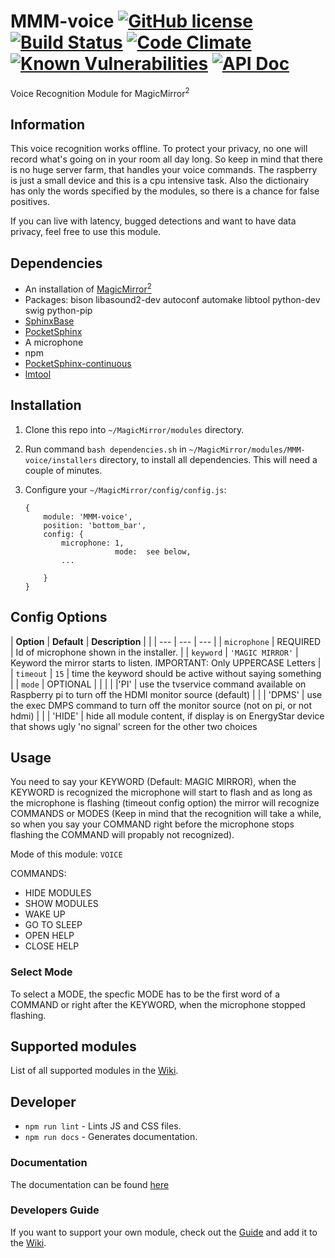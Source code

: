 # MMM-voice  [![GitHub license](https://img.shields.io/badge/license-MIT-blue.svg?style=flat)](https://raw.githubusercontent.com/fewieden/MMM-voice/master/LICENSE) [![Build Status](https://travis-ci.org/fewieden/MMM-voice.svg?branch=master)](https://travis-ci.org/fewieden/MMM-voice) [![Code Climate](https://codeclimate.com/github/fewieden/MMM-voice/badges/gpa.svg?style=flat)](https://codeclimate.com/github/fewieden/MMM-voice) [![Known Vulnerabilities](https://snyk.io/test/github/fewieden/mmm-voice/badge.svg)](https://snyk.io/test/github/fewieden/mmm-voice) [![API Doc](https://doclets.io/fewieden/MMM-voice/master.svg)](https://doclets.io/fewieden/MMM-voice/master)

Voice Recognition Module for MagicMirror<sup>2</sup>

## Information

This voice recognition works offline. To protect your privacy, no one will record what's going on in your room all day long.
So keep in mind that there is no huge server farm, that handles your voice commands. The raspberry is just a small device and this is a cpu intensive task.
Also the dictionairy has only the words specified by the modules, so there is a chance for false positives.

If you can live with latency, bugged detections and want to have data privacy, feel free to use this module.

## Dependencies

* An installation of [MagicMirror<sup>2</sup>](https://github.com/MichMich/MagicMirror)
* Packages: bison libasound2-dev autoconf automake libtool python-dev swig python-pip
* [SphinxBase](https://github.com/cmusphinx/sphinxbase)
* [PocketSphinx](https://github.com/cmusphinx/pocketsphinx)
* A microphone
* npm
* [PocketSphinx-continuous](https://www.npmjs.com/package/pocketsphinx-continuous)
* [lmtool](https://www.npmjs.com/package/lmtool)

## Installation

1. Clone this repo into `~/MagicMirror/modules` directory.
1. Run command `bash dependencies.sh` in `~/MagicMirror/modules/MMM-voice/installers` directory, to install all dependencies. This will need a couple of minutes.
1. Configure your `~/MagicMirror/config/config.js`:

    ```
    {
        module: 'MMM-voice',
        position: 'bottom_bar',
        config: {
            microphone: 1,
						mode:  see below,
            ...
						
        }
    }
    ```

## Config Options

| **Option** | **Default** | **Description** | |
| --- | --- | --- |
| `microphone` | REQUIRED | Id of microphone shown in the installer. |
| `keyword` | `'MAGIC MIRROR'` | Keyword the mirror starts to listen. IMPORTANT: Only UPPERCASE Letters |
| `timeout` | `15` | time the keyword should be active without saying something |
| `mode` | OPTIONAL | |
|        |          |'PI' |  use the tvservice command available on Raspberry pi to turn off the HDMI monitor source (default)
|  |  | 'DPMS' |  use the exec DMPS command to turn off the monitor source (not on pi, or not hdmi)
|  |  | 'HIDE' |  hide all module content, if display is on EnergyStar device that shows ugly 'no signal' screen for the other two choices


## Usage

You need to say your KEYWORD (Default: MAGIC MIRROR), when the KEYWORD is recognized the microphone will start to flash and as long as the microphone is flashing (timeout config option) the mirror will recognize COMMANDS or MODES (Keep in mind that the recognition will take a while, so when you say your COMMAND right before the microphone stops flashing the COMMAND will propably not recognized).

Mode of this module: `VOICE`

COMMANDS:

* HIDE MODULES
* SHOW MODULES
* WAKE UP
* GO TO SLEEP
* OPEN HELP
* CLOSE HELP

### Select Mode

To select a MODE, the specfic MODE has to be the first word of a COMMAND or right after the KEYWORD, when the microphone stopped flashing.

## Supported modules

List of all supported modules in the [Wiki](https://github.com/fewieden/MMM-voice/wiki/Supported-Modules).

## Developer

* `npm run lint` - Lints JS and CSS files.
* `npm run docs` - Generates documentation.

### Documentation

The documentation can be found [here](https://doclets.io/fewieden/MMM-voice/master)

### Developers Guide

If you want to support your own module, check out the [Guide](DEVELOPER.md) and add it to the [Wiki](https://github.com/fewieden/MMM-voice/wiki/Supported-Modules).
